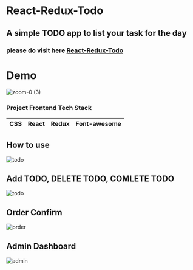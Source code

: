 # React-Redux-Todo

## A simple TODO app to list your task for the day



### please do visit here [React-Redux-Todo](https://react-redux-todo-app.ahmedshaf02.now.sh/)



 # Demo
![zoom-0 (3)](https://user-images.githubusercontent.com/59289789/89720144-0c178580-d984-11ea-9d25-48398a27b2a3.gif)



### Project Frontend Tech Stack
| CSS | React | Redux | Font-awesome |
| --- | --- |  --- | --- | 


## How to use

![todo](https://firebasestorage.googleapis.com/v0/b/fir-login-react-66d68.appspot.com/o/images%2Ftodo.PNG?alt=media&token=24e2088b-4a01-4729-8cc1-01fdef566799)





## Add TODO, DELETE TODO, COMLETE TODO


![todo](https://firebasestorage.googleapis.com/v0/b/fir-login-react-66d68.appspot.com/o/images%2Ftodo.PNG?alt=media&token=24e2088b-4a01-4729-8cc1-01fdef566799)




## Order Confirm



![order](https://firebasestorage.googleapis.com/v0/b/fir-login-react-66d68.appspot.com/o/images%2Freact-connect.PNG?alt=media&token=36892405-b01a-43b8-a031-dffddea5ff4d)





## Admin Dashboard


![admin](https://firebasestorage.googleapis.com/v0/b/fir-login-react-66d68.appspot.com/o/images%2Freactconnect.PNG?alt=media&token=0e2e7695-03e7-4c29-b4c0-d0d0d75fc34f%22)


